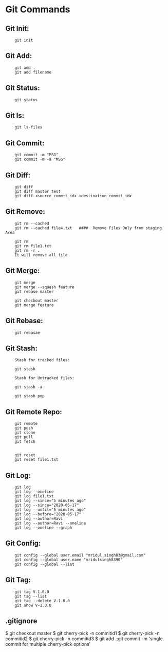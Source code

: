# Git Commands

## Git Init:

		git init

## Git Add:

		git add .
		git add filename


## Git Status:


		git status


## Git ls:


		git ls-files


## Git Commit:


		git commit -m "MSG"
		git commit -m -a "MSG"



## Git Diff:

		git diff
		git diff master test
		git diff <source_commit_id> <destination_commit_id>

## Git Remove:

		git rm --cached
		git rm --cached file4.txt   ####  Remove Files Only from staging Area 

		git rm
		git rm file1.txt
		git rm -r .
		It will remove all file
 
 
## Git Merge:

		git merge
		git merge --squash feature
		git rebase master

		git checkout master
		git merge feature


## Git Rebase:


		git rebasae


## Git Stash:


		Stash for tracked files:

		git stash  

		Stash for Untracked files:

		git stash -a 

		git stash pop



## Git Remote Repo:

		git remote
		git push
		git clone
		git pull 
		git fetch


		git reset
		git reset file1.txt


## Git Log:


		git log
		git log --oneline
		git log file1.txt
		git log --since="5 minutes ago"
		git log --since="2020-05-17"
		git log --until="5 minutes ago"
		git log --before="2020-05-17"
		git log --author=Ravi
		git log --author=Ravi --oneline
		git log --oneline --graph





## Git Config:


		git config --global user.email "mridul.singh83@gmail.com"
		git config --global user.name "mridulsingh8390"
		git config --global --list



## Git Tag:


		git tag V-1.0.0
		git tag --list
		git tag --delete V-1.0.0
		git show V-1.0.0

## .gitignore





$ git checkout master
$ git cherry-pick -n commitid1
$ git cherry-pick -n commitid2
$ git cherry-pick -n commitid3
$ git add .;git commit -m 'single commit for multiple cherry-pick options'
